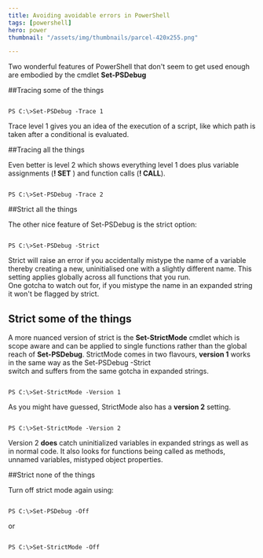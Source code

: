 ```yaml
---
title: Avoiding avoidable errors in PowerShell
tags: [powershell]
hero: power
thumbnail: "/assets/img/thumbnails/parcel-420x255.png"

---
```


Two wonderful features of PowerShell that don't seem to get used enough are embodied by the
cmdlet **Set-PSDebug**

##Tracing some of the things

```shell

PS C:\>Set-PSDebug -Trace 1

```

Trace level 1 gives you an idea of the execution of a script, like which path is taken after a
conditional is evaluated.

##Tracing all the things

Even better is level 2 which shows everything level 1 does plus variable assignments (**! SET** ) and function calls
(**! CALL**).

```shell

PS C:\>Set-PSDebug -Trace 2

```

##Strict all the things

The other nice feature of Set-PSDebug is the strict option:

```shell

PS C:\>Set-PSDebug -Strict

```

Strict will raise an error if you accidentally mistype the name of a variable
thereby creating a new, uninitialised one with a slightly different name.
This setting applies globally across all functions that you run.  
One gotcha to watch out for, if you mistype the name in an expanded string it
won't be flagged by strict.

## Strict some of the things

A more nuanced version of strict is the **Set-StrictMode** cmdlet which is scope aware
and can be applied to single functions rather than the global reach of **Set-PSDebug**.
StrictMode comes in two flavours, **version 1** works in the same way as the Set-PSDebug -Strict  
switch and suffers from the same gotcha in expanded strings.

```shell

PS C:\>Set-StrictMode -Version 1

```

As you might have guessed, StrictMode also has a **version 2** setting.

```shell

PS C:\>Set-StrictMode -Version 2

```

Version 2 **does** catch uninitialized variables in expanded strings as well as in normal code. It also
looks for functions being called as methods, unnamed variables, mistyped object properties.

##Strict none of the things

Turn off strict mode again using:

```shell

PS C:\>Set-PSDebug -Off

```

or

```shell

PS C:\>Set-StrictMode -Off

```
